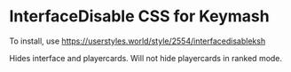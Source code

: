 # InterfaceDisable CSS for Keymash

To install, use https://userstyles.world/style/2554/interfacedisableksh

Hides interface and playercards.
Will not hide playercards in ranked mode.